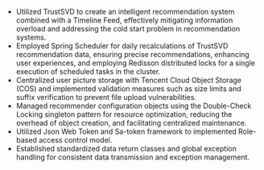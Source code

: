 - Utilized TrustSVD to create an intelligent recommendation system combined with a Timeline Feed, effectively mitigating information overload and addressing the cold start problem in recommendation systems.
- Employed Spring Scheduler for daily recalculations of TrustSVD recommendation data, ensuring precise recommendations, enhancing user experiences, and employing Redisson distributed locks for a single execution of scheduled tasks in the cluster.
- Centralized user picture storage with Tencent Cloud Object Storage (COS) and implemented validation measures such as size limits and suffix verification to prevent file upload vulnerabilities.
- Managed recommender configuration objects using the Double-Check Locking singleton pattern for resource optimization, reducing the overhead of object creation, and facilitating centralized maintenance.
- Utilized Json Web Token and Sa-token framework to implemented Role-based access control model.
- Established standardized data return classes and global exception handling for consistent data transmission and exception management.